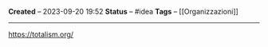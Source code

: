 **Created** – 2023-09-20 19:52
**Status** – #idea
**Tags** – [[Organizzazioni]]

---

https://totalism.org/